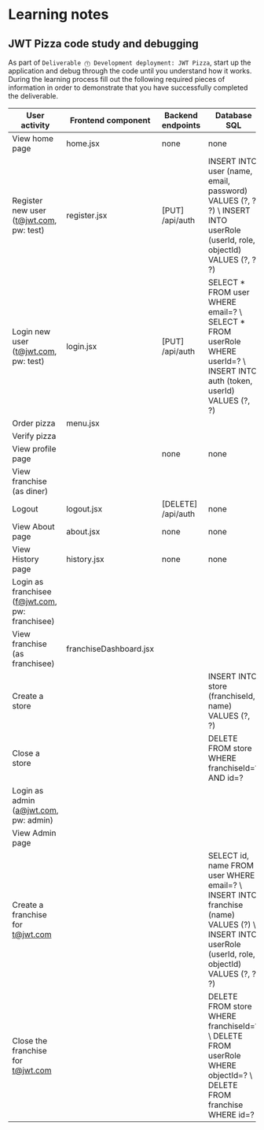 # Learning notes

## JWT Pizza code study and debugging

As part of `Deliverable ⓵ Development deployment: JWT Pizza`, start up the application and debug through the code until you understand how it works. During the learning process fill out the following required pieces of information in order to demonstrate that you have successfully completed the deliverable.

| User activity                                       | Frontend component | Backend endpoints | Database SQL |
| --------------------------------------------------- | ------------------ | ----------------- | ------------ |
| View home page                                      | home.jsx           | none              | none         |
| Register new user<br/>(t@jwt.com, pw: test)         | register.jsx       | [PUT] /api/auth   | INSERT INTO user (name, email, password) VALUES (?, ?, ?) \ INSERT INTO userRole (userId, role, objectId) VALUES (?, ?, ?) |
| Login new user<br/>(t@jwt.com, pw: test)            | login.jsx          | [PUT] /api/auth   | SELECT * FROM user WHERE email=? \ SELECT * FROM userRole WHERE userId=? \ INSERT INTO auth (token, userId) VALUES (?, ?) |
| Order pizza                                         | menu.jsx           |                   |              |
| Verify pizza                                        |                    |                   |              |
| View profile page                                   |                    | none              | none         |
| View franchise<br/>(as diner)                       |                    |                   |              |
| Logout                                              | logout.jsx         | [DELETE] /api/auth| none         |
| View About page                                     | about.jsx          | none              | none         |
| View History page                                   | history.jsx        | none              | none         |
| Login as franchisee<br/>(f@jwt.com, pw: franchisee) |                    |                   |              |
| View franchise<br/>(as franchisee)                  | franchiseDashboard.jsx |               |              |
| Create a store                                      |                    |                   | INSERT INTO store (franchiseId, name) VALUES (?, ?)             |
| Close a store                                       |                    |                   | DELETE FROM store WHERE franchiseId=? AND id=?             |
| Login as admin<br/>(a@jwt.com, pw: admin)           |                    |                   |              |
| View Admin page                                     |                    |                   |              |
| Create a franchise for t@jwt.com                    |                    |                   | SELECT id, name FROM user WHERE email=? \ INSERT INTO franchise (name) VALUES (?) \ INSERT INTO userRole (userId, role, objectId) VALUES (?, ?, ?)             |
| Close the franchise for t@jwt.com                   |                    |                   | DELETE FROM store WHERE franchiseId=? \ DELETE FROM userRole WHERE objectId=? \ DELETE FROM franchise WHERE id=?             |
